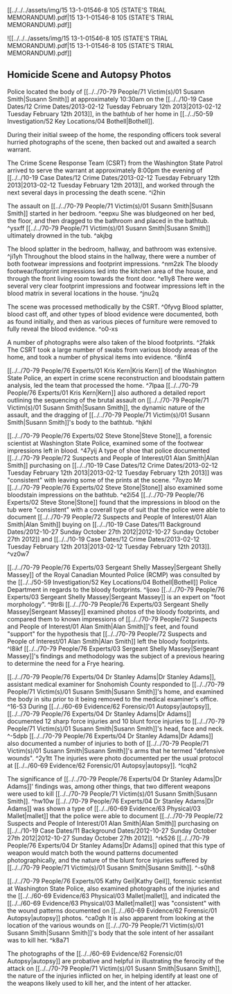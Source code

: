 [[../../../assets/img/15 13-1-01546-8 105 (STATE'S TRIAL MEMORANDUM).pdf|15 13-1-01546-8 105 (STATE'S TRIAL MEMORANDUM).pdf]]

![[../../../assets/img/15 13-1-01546-8 105 (STATE'S TRIAL MEMORANDUM).pdf|15 13-1-01546-8 105 (STATE'S TRIAL MEMORANDUM).pdf]]

## Homicide Scene and Autopsy Photos

Police located the body of [[../../70-79 People/71 Victim(s)/01 Susann Smith|Susann Smith]] at approximately 10:30am on the [[../../10-19 Case Dates/12 Crime Dates/2013-02-12 Tuesday February 12th 2013|2013-02-12 Tuesday February 12th 2013]], in the bathtub of her home in [[../../50-59 Investigation/52 Key Locations/04 Bothell|Bothell]].

During their initial sweep of the home, the responding officers took several hurried photographs of the scene, then backed out and awaited a search warrant.

The Crime Scene Response Team (CSRT) from the Washington State Patrol arrived to serve the warrant at approximately 8:00pm the evening of [[../../10-19 Case Dates/12 Crime Dates/2013-02-12 Tuesday February 12th 2013|2013-02-12 Tuesday February 12th 2013]], and worked through the next several days in processing the death scene. ^i2hin

The assault on [[../../70-79 People/71 Victim(s)/01 Susann Smith|Susann Smith]] started in her bedroom. ^eepxu
She was bludgeoned on her bed, the floor, and then dragged to the bathroom and placed in the bathtub. ^ysxff
[[../../70-79 People/71 Victim(s)/01 Susann Smith|Susann Smith]] ultimately drowned in the tub. ^akjbg

The blood splatter in the bedroom, hallway, and bathroom was extensive. ^ji1yh
Throughout the blood stains in the hallway, there were a number of both footwear impressions and footprint impressions. ^nm2zk
The bloody footwear/footprint impressions led into the kitchen area of the house, and through the front living room towards the front door. ^e1ly8
There were several very clear footprint impressions and footwear impressions left in the blood matrix in several locations in the house. ^jnu2q

The scene was processed methodically by the CSRT. ^0fyvg
Blood splatter, blood cast off, and other types of blood evidence were documented, both as found initially, and then as various pieces of furniture were removed to fully reveal the blood evidence. ^o0-xs

A number of photographs were also taken of the blood footprints. ^2fakk
The CSRT took a large number of swabs from various bloody areas of the home, and took a number of physical items into evidence. ^8inf4

[[../../70-79 People/76 Experts/01 Kris Kern|Kris Kern]] of the Washington State Police, an expert in crime scene reconstruction and bloodstain pattern analysis, led the team that processed the home. ^7lpaa
[[../../70-79 People/76 Experts/01 Kris Kern|Kern]] also authored a detailed report outlining the sequencing of the brutal assault on [[../../70-79 People/71 Victim(s)/01 Susann Smith|Susann Smith]], the dynamic nature of the assault, and the dragging of [[../../70-79 People/71 Victim(s)/01 Susann Smith|Susann Smith]]'s body to the bathtub. ^hjkhl

[[../../70-79 People/76 Experts/02 Steve Stone|Steve Stone]], a forensic scientist at Washington State Police, examined some of the footwear impressions left in blood. ^47yij
A type of shoe that police documented [[../../70-79 People/72 Suspects and People of Interest/01 Alan Smith|Alan Smith]] purchasing on [[../../10-19 Case Dates/12 Crime Dates/2013-02-12 Tuesday February 12th 2013|2013-02-12 Tuesday February 12th 2013]] was "consistent" with leaving some of the prints at the scene. ^7oyzo
Mr [[../../70-79 People/76 Experts/02 Steve Stone|Stone]] also examined some bloodstain impressions on the bathtub. ^e2i54
[[../../70-79 People/76 Experts/02 Steve Stone|Stone]] found that the impressions in blood on the tub were "consistent" with a coverall type of suit that the police were able to document [[../../70-79 People/72 Suspects and People of Interest/01 Alan Smith|Alan Smith]] buying on [[../../10-19 Case Dates/11 Background Dates/2012-10-27 Sunday October 27th 2012|2012-10-27 Sunday October 27th 2012]] and [[../../10-19 Case Dates/12 Crime Dates/2013-02-12 Tuesday February 12th 2013|2013-02-12 Tuesday February 12th 2013]]. ^vz0w7

[[../../70-79 People/76 Experts/03 Sergeant Shelly Massey|Sergeant Shelly Massey]] of the Royal Canadian Mounted Police (RCMP) was consulted by the [[../../50-59 Investigation/52 Key Locations/04 Bothell|Bothell]] Police Department in regards to the bloody footprints. ^ljoxo
[[../../70-79 People/76 Experts/03 Sergeant Shelly Massey|Sergeant Massey]] is an expert on "foot morphology". ^9tr8i
[[../../70-79 People/76 Experts/03 Sergeant Shelly Massey|Sergeant Massey]] examined photos of the bloody footprints, and compared them to known impressions of [[../../70-79 People/72 Suspects and People of Interest/01 Alan Smith|Alan Smith]]'s feet, and found "support" for the hypothesis that [[../../70-79 People/72 Suspects and People of Interest/01 Alan Smith|Alan Smith]] left the bloody footprints. ^l8ikf
[[../../70-79 People/76 Experts/03 Sergeant Shelly Massey|Sergeant Massey]]'s findings and methodology was the subject of a previous hearing to determine the need for a Frye hearing.

[[../../70-79 People/76 Experts/04 Dr Stanley Adams|Dr Stanley Adams]], assistant medical examiner for Snohomish County responded to [[../../70-79 People/71 Victim(s)/01 Susann Smith|Susann Smith]]'s home, and examined the body in situ prior to it being removed to the medical examiner's office. ^16-53
During [[../../60-69 Evidence/62 Forensic/01 Autopsy|autopsy]], [[../../70-79 People/76 Experts/04 Dr Stanley Adams|Dr Adams]] documented 12 sharp force injuries and 10 blunt force injuries to [[../../70-79 People/71 Victim(s)/01 Susann Smith|Susann Smith]]'s head, face and neck. ^-5dpb
[[../../70-79 People/76 Experts/04 Dr Stanley Adams|Dr Adams]] also documented a number of injuries to both of [[../../70-79 People/71 Victim(s)/01 Susann Smith|Susann Smith]]'s arms that he termed "defensive wounds". ^2y1tt
The injuries were photo documented per the usual protocol at [[../../60-69 Evidence/62 Forensic/01 Autopsy|autopsy]]. ^lcqh2

The significance of [[../../70-79 People/76 Experts/04 Dr Stanley Adams|Dr Adams]]' findings was, among other things, that two different weapons were used to kill [[../../70-79 People/71 Victim(s)/01 Susann Smith|Susann Smith]]. ^hw10w
[[../../70-79 People/76 Experts/04 Dr Stanley Adams|Dr Adams]] was shown a type of [[../../60-69 Evidence/63 Physical/03 Mallet|mallet]] that the police were able to document [[../../70-79 People/72 Suspects and People of Interest/01 Alan Smith|Alan Smith]] purchasing on [[../../10-19 Case Dates/11 Background Dates/2012-10-27 Sunday October 27th 2012|2012-10-27 Sunday October 27th 2012]]. ^rk526
[[../../70-79 People/76 Experts/04 Dr Stanley Adams|Dr Adams]] opined that this type of weapon would match both the wound patterns documented photographically, and the nature of the blunt force injuries suffered by [[../../70-79 People/71 Victim(s)/01 Susann Smith|Susann Smith]]. ^-s0h8

[[../../70-79 People/76 Experts/05 Kathy Geil|Kathy Geil]], forensic scientist at Washington State Police, also examined photographs of the injuries and the [[../../60-69 Evidence/63 Physical/03 Mallet|mallet]], and indicated the [[../../60-69 Evidence/63 Physical/03 Mallet|mallet]] was "consistent" with the wound patterns documented on [[../../60-69 Evidence/62 Forensic/01 Autopsy|autopsy]] photos. ^ca0gh
It is also apparent from looking at the location of the various wounds on [[../../70-79 People/71 Victim(s)/01 Susann Smith|Susann Smith]]'s body that the sole intent of her assailant was to kill her. ^k8a71

The photographs of the [[../../60-69 Evidence/62 Forensic/01 Autopsy|autopsy]] are probative and helpful in illustrating the ferocity of the attack on [[../../70-79 People/71 Victim(s)/01 Susann Smith|Susann Smith]], the nature of the injuries inflicted on her, in helping identify at least one of the weapons likely used to kill her, and the intent of her attacker.